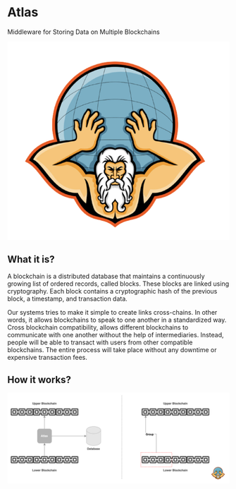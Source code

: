 # Atlas
Middleware for Storing Data on Multiple Blockchains

![Atlas Icon](infra/doc/icon.png?raw=true "Icon retrive from https://www.vectorstock.com/royalty-free-vector/atlas-holding-up-world-mascot-vector-20996478")

## What it is?

A blockchain is a distributed database that maintains a continuously growing list of ordered records, called blocks. These blocks are linked using cryptography. Each block contains a cryptographic hash of the previous block, a timestamp, and transaction data. 

Our systems tries to make it simple to create links cross-chains. In other words, it allows blockchains to speak to one another in a standardized way. Cross blockchain compatibility, allows different blockchains to communicate with one another without the help of intermediaries. Instead, people will be able to transact with users from other compatible blockchains. The entire process will take place without any downtime or expensive transaction fees.

## How it works?

![Atlas Diagram](infra/doc/BlockchainMiddleware.png?raw=true "Icon retrive from https://www.vectorstock.com/royalty-free-vector/atlas-holding-up-world-mascot-vector-20996478")